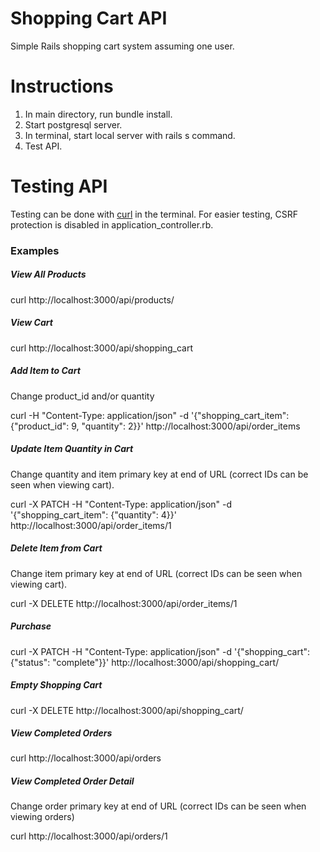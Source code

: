 # Shopping Cart API

Simple Rails shopping cart system assuming one user.

# Instructions

1. In main directory, run bundle install.
2. Start postgresql server.
3. In terminal, start local server with rails s command.
4. Test API.

# Testing API

Testing can be done with [curl](https://curl.haxx.se/) in the terminal. For easier testing, CSRF protection is disabled in application_controller.rb.

### Examples

##### View All Products
curl http://localhost:3000/api/products/

##### View Cart
curl http://localhost:3000/api/shopping_cart


##### Add Item to Cart
Change product_id and/or quantity

curl -H "Content-Type: application/json" -d '{"shopping_cart_item": {"product_id": 9, "quantity": 2}}' http://localhost:3000/api/order_items

##### Update Item Quantity in Cart
Change quantity and item primary key at end of URL (correct IDs can be seen when viewing cart).

curl -X PATCH -H "Content-Type: application/json" -d '{"shopping_cart_item": {"quantity": 4}}' http://localhost:3000/api/order_items/1

##### Delete Item from Cart
Change item primary key at end of URL (correct IDs can be seen when viewing cart).

curl -X DELETE http://localhost:3000/api/order_items/1

##### Purchase
curl -X PATCH -H "Content-Type: application/json" -d '{"shopping_cart": {"status": "complete"}}' http://localhost:3000/api/shopping_cart/

##### Empty Shopping Cart
curl -X DELETE http://localhost:3000/api/shopping_cart/

##### View Completed Orders
curl http://localhost:3000/api/orders

##### View Completed Order Detail
Change order primary key at end of URL (correct IDs can be seen when viewing orders)

curl http://localhost:3000/api/orders/1
